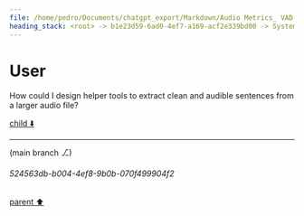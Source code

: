 ```yaml
---
file: /home/pedro/Documents/chatgpt_export/Markdown/Audio Metrics_ VAD, SNR, C50.md
heading_stack: <root> -> b1e23d59-6ad0-4ef7-a169-acf2e339bd00 -> System -> 624193d3-c2b2-4bf7-a466-07d277afd1ce -> System -> aaa2d697-3c69-41fa-9d99-fbca08692e7a -> User -> apply model -> iterate over each frame -> ... -> 12.952 vad=100% snr=51 c50=17 -> 12.968 vad=100% snr=52 c50=17 -> 12.985 vad=100% snr=53 c50=17 -> ... -> fb8a49f1-6eac-4f76-8150-43797a373ea6 -> Assistant -> aaa2ddf2-1647-4fb1-8bfd-b2c64f9f1332 -> User
---
```

# User

How could I design helper tools to extract clean and audible sentences from a larger audio file?

[child ⬇️](#524563db-b004-4ef8-9b0b-070f499904f2)

---

(main branch ⎇)
###### 524563db-b004-4ef8-9b0b-070f499904f2
[parent ⬆️](#aaa2ddf2-1647-4fb1-8bfd-b2c64f9f1332)
